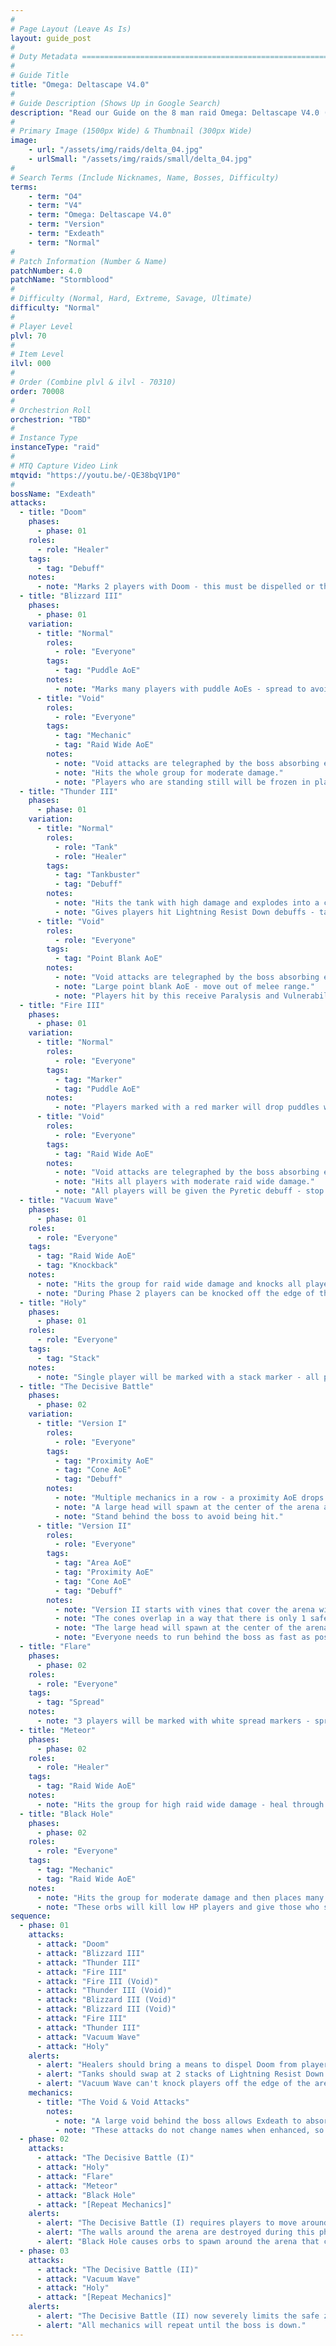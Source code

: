 ```yaml
---
#
# Page Layout (Leave As Is)
layout: guide_post
#
# Duty Metadata ================================================================
#
# Guide Title
title: "Omega: Deltascape V4.0"
#
# Guide Description (Shows Up in Google Search)
description: "Read our Guide on the 8 man raid Omega: Deltascape V4.0 (Normal) where you'll face off against Exdeath."
#
# Primary Image (1500px Wide) & Thumbnail (300px Wide)
image:
    - url: "/assets/img/raids/delta_04.jpg"
    - urlSmall: "/assets/img/raids/small/delta_04.jpg"
#
# Search Terms (Include Nicknames, Name, Bosses, Difficulty)
terms:
    - term: "O4"
    - term: "V4"
    - term: "Omega: Deltascape V4.0"
    - term: "Version"
    - term: "Exdeath"
    - term: "Normal"
#
# Patch Information (Number & Name)
patchNumber: 4.0
patchName: "Stormblood"
#
# Difficulty (Normal, Hard, Extreme, Savage, Ultimate)
difficulty: "Normal"
#
# Player Level
plvl: 70
#
# Item Level
ilvl: 000
#
# Order (Combine plvl & ilvl - 70310)
order: 70008
#
# Orchestrion Roll
orchestrion: "TBD"
#
# Instance Type
instanceType: "raid"
#
# MTQ Capture Video Link
mtqvid: "https://youtu.be/-QE38bqV1P0"
#
bossName: "Exdeath"
attacks:
  - title: "Doom"
    phases:
      - phase: 01
    roles:
      - role: "Healer"
    tags:
      - tag: "Debuff"
    notes:
      - note: "Marks 2 players with Doom - this must be dispelled or the marked players will die."
  - title: "Blizzard III"
    phases:
      - phase: 01
    variation:
      - title: "Normal"
        roles:
          - role: "Everyone"
        tags:
          - tag: "Puddle AoE"
        notes:
          - note: "Marks many players with puddle AoEs - spread to avoid splashing others."
      - title: "Void"
        roles:
          - role: "Everyone"
        tags:
          - tag: "Mechanic"
          - tag: "Raid Wide AoE"
        notes:
          - note: "Void attacks are telegraphed by the boss absorbing energy from the void behind him."
          - note: "Hits the whole group for moderate damage."
          - note: "Players who are standing still will be frozen in place and given Vulnerability Up debuffs."
  - title: "Thunder III"
    phases:
      - phase: 01
    variation:
      - title: "Normal"
        roles:
          - role: "Tank"
          - role: "Healer"
        tags:
          - tag: "Tankbuster"
          - tag: "Debuff"
        notes:
          - note: "Hits the tank with high damage and explodes into a circular AoE."
          - note: "Gives players hit Lightning Resist Down debuffs - tankswap at 2 stacks."
      - title: "Void"
        roles:
          - role: "Everyone"
        tags:
          - tag: "Point Blank AoE"
        notes:
          - note: "Void attacks are telegraphed by the boss absorbing energy from the void behind him."
          - note: "Large point blank AoE - move out of melee range."
          - note: "Players hit by this receive Paralysis and Vulnerability Up debuffs."
  - title: "Fire III"
    phases:
      - phase: 01
    variation:
      - title: "Normal"
        roles:
          - role: "Everyone"
        tags:
          - tag: "Marker"
          - tag: "Puddle AoE"
        notes:
          - note: "Players marked with a red marker will drop puddles where they stand."
      - title: "Void"
        roles:
          - role: "Everyone"
        tags:
          - tag: "Raid Wide AoE"
        notes:
          - note: "Void attacks are telegraphed by the boss absorbing energy from the void behind him."
          - note: "Hits all players with moderate raid wide damage."
          - note: "All players will be given the Pyretic debuff - stop moving and attacking to avoid taking damage."
  - title: "Vacuum Wave"
    phases:
      - phase: 01
    roles:
      - role: "Everyone"
    tags:
      - tag: "Raid Wide AoE"
      - tag: "Knockback"
    notes:
      - note: "Hits the group for raid wide damage and knocks all players back."
      - note: "During Phase 2 players can be knocked off the edge of the arena - position yourself close to the center of the arena."
  - title: "Holy"
    phases:
      - phase: 01
    roles:
      - role: "Everyone"
    tags:
      - tag: "Stack"
    notes:
      - note: "Single player will be marked with a stack marker - all players move in to soak damage."
  - title: "The Decisive Battle"
    phases:
      - phase: 02
    variation:
      - title: "Version I"
        roles:
          - role: "Everyone"
        tags:
          - tag: "Proximity AoE"
          - tag: "Cone AoE"
          - tag: "Debuff"
        notes:
          - note: "Multiple mechanics in a row - a proximity AoE drops at the center of the arena, run to the edge to mitigate damage."
          - note: "A large head will spawn at the center of the arena and hit with a large frontal cone that affects players with damage, Heavy, and Zombification debuffs."
          - note: "Stand behind the boss to avoid being hit."
      - title: "Version II"
        roles:
          - role: "Everyone"
        tags:
          - tag: "Area AoE"
          - tag: "Proximity AoE"
          - tag: "Cone AoE"
          - tag: "Debuff"
        notes:
          - note: "Version II starts with vines that cover the arena with cone AoEs - the proximity AoE occurs at the same time."
          - note: "The cones overlap in a way that there is only 1 safe zone from both attacks."
          - note: "The large head will spawn at the center of the arena facing the safe zone and hit with a large frontal cone that affects players with damage, Heavy, and Zombification debuffs."
          - note: "Everyone needs to run behind the boss as fast as possible."
  - title: "Flare"
    phases:
      - phase: 02
    roles:
      - role: "Everyone"
    tags:
      - tag: "Spread"
    notes:
      - note: "3 players will be marked with white spread markers - spread away from other marked players."
  - title: "Meteor"
    phases:
      - phase: 02
    roles:
      - role: "Healer"
    tags:
      - tag: "Raid Wide AoE"
    notes:
      - note: "Hits the group for high raid wide damage - heal through."
  - title: "Black Hole"
    phases:
      - phase: 02
    roles:
      - role: "Everyone"
    tags:
      - tag: "Mechanic"
      - tag: "Raid Wide AoE"
    notes:
      - note: "Hits the group for moderate damage and then places many black hole orbs around the arena."
      - note: "These orbs will kill low HP players and give those who survive Vulnerability Up debuffs."
sequence:
  - phase: 01
    attacks:
      - attack: "Doom"
      - attack: "Blizzard III"
      - attack: "Thunder III"
      - attack: "Fire III"
      - attack: "Fire III (Void)"
      - attack: "Thunder III (Void)"
      - attack: "Blizzard III (Void)"
      - attack: "Blizzard III (Void)"
      - attack: "Fire III"
      - attack: "Thunder III"
      - attack: "Vacuum Wave"
      - attack: "Holy"
    alerts:
      - alert: "Healers should bring a means to dispel Doom from players."
      - alert: "Tanks should swap at 2 stacks of Lightning Resist Down."
      - alert: "Vacuum Wave can't knock players off the edge of the arena during this phase."
    mechanics:
      - title: "The Void & Void Attacks"
        notes:
          - note: "A large void behind the boss allows Exdeath to absorb energy and alter the nature of Blizzard, Thunder, and Fire."
          - note: "These attacks do not change names when enhanced, so it is incredibly important that you watch the boss to see if he is absorbing the void while casting."
  - phase: 02
    attacks:
      - attack: "The Decisive Battle (I)"
      - attack: "Holy"
      - attack: "Flare"
      - attack: "Meteor"
      - attack: "Black Hole"
      - attack: "[Repeat Mechanics]"
    alerts:
      - alert: "The Decisive Battle (I) requires players to move around the arena quickly - pay attention to the direction the giant head is facing when it spawns and run behind it."
      - alert: "The walls around the arena are destroyed during this phase - Vacuum Wave can knock players off now."
      - alert: "Black Hole causes orbs to spawn around the arena that can do high damage - tanks will need to be aware of where they're tanking the boss to help the rest of the group navigate around the orbs."
  - phase: 03
    attacks:
      - attack: "The Decisive Battle (II)"
      - attack: "Vacuum Wave"
      - attack: "Holy"
      - attack: "[Repeat Mechanics]"
    alerts:
      - alert: "The Decisive Battle (II) now severely limits the safe zone during the proximity AoE by combining it with cone AoEs from vines."
      - alert: "All mechanics will repeat until the boss is down."
---
```

